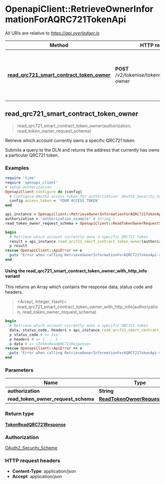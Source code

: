# OpenapiClient::RetrieveOwnerInformationForAQRC721TokenApi

All URIs are relative to *https://api.overledger.io*

| Method | HTTP request | Description |
| ------ | ------------ | ----------- |
| [**read_qrc721_smart_contract_token_owner**](RetrieveOwnerInformationForAQRC721TokenApi.md#read_qrc721_smart_contract_token_owner) | **POST** /v2/tokenise/tokens/qrc721/token-owner | Retrieve which account currently owns a specific QRC721 token |


## read_qrc721_smart_contract_token_owner

> <TokenReadQRC721Response> read_qrc721_smart_contract_token_owner(authorization, read_token_owner_request_schema)

Retrieve which account currently owns a specific QRC721 token

Submits a query to the DLN and returns the address that currently has owns a particular QRC721 token.

### Examples

```ruby
require 'time'
require 'openapi_client'
# setup authorization
OpenapiClient.configure do |config|
  # Configure OAuth2 access token for authorization: OAuth2_Security_Scheme
  config.access_token = 'YOUR ACCESS TOKEN'
end

api_instance = OpenapiClient::RetrieveOwnerInformationForAQRC721TokenApi.new
authorization = 'authorization_example' # String | 
read_token_owner_request_schema = OpenapiClient::ReadTokenOwnerRequestSchema.new # ReadTokenOwnerRequestSchema | 

begin
  # Retrieve which account currently owns a specific QRC721 token
  result = api_instance.read_qrc721_smart_contract_token_owner(authorization, read_token_owner_request_schema)
  p result
rescue OpenapiClient::ApiError => e
  puts "Error when calling RetrieveOwnerInformationForAQRC721TokenApi->read_qrc721_smart_contract_token_owner: #{e}"
end
```

#### Using the read_qrc721_smart_contract_token_owner_with_http_info variant

This returns an Array which contains the response data, status code and headers.

> <Array(<TokenReadQRC721Response>, Integer, Hash)> read_qrc721_smart_contract_token_owner_with_http_info(authorization, read_token_owner_request_schema)

```ruby
begin
  # Retrieve which account currently owns a specific QRC721 token
  data, status_code, headers = api_instance.read_qrc721_smart_contract_token_owner_with_http_info(authorization, read_token_owner_request_schema)
  p status_code # => 2xx
  p headers # => { ... }
  p data # => <TokenReadQRC721Response>
rescue OpenapiClient::ApiError => e
  puts "Error when calling RetrieveOwnerInformationForAQRC721TokenApi->read_qrc721_smart_contract_token_owner_with_http_info: #{e}"
end
```

### Parameters

| Name | Type | Description | Notes |
| ---- | ---- | ----------- | ----- |
| **authorization** | **String** |  |  |
| **read_token_owner_request_schema** | [**ReadTokenOwnerRequestSchema**](ReadTokenOwnerRequestSchema.md) |  |  |

### Return type

[**TokenReadQRC721Response**](TokenReadQRC721Response.md)

### Authorization

[OAuth2_Security_Scheme](../README.md#OAuth2_Security_Scheme)

### HTTP request headers

- **Content-Type**: application/json
- **Accept**: application/json

